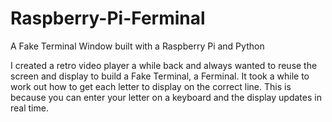 # Raspberry-Pi-Ferminal
A Fake Terminal Window built with a Raspberry Pi and Python

I created a retro video player a while back and always wanted to reuse the screen and display to build a Fake Terminal, a Ferminal.  It took a while to work out how to get each letter to display on the correct line.  This is because you can enter your letter on a keyboard and the display updates in real time.  
